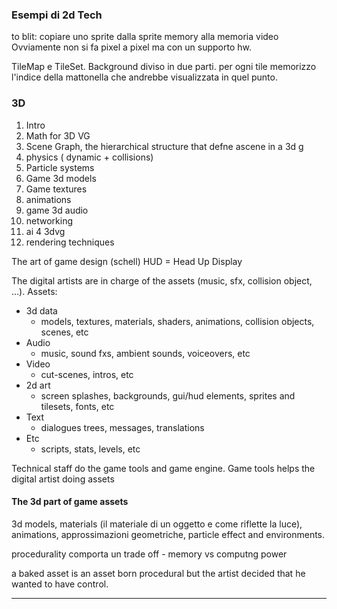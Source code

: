 ### Esempi di 2d Tech ###
to blit: copiare uno sprite dalla sprite memory alla memoria video
Ovviamente non si fa pixel a pixel ma con un supporto hw.

TileMap e TileSet. Background diviso in due parti. per ogni tile memorizzo l'indice della mattonella che andrebbe visualizzata in quel punto.

### 3D  ###

1) Intro
2) Math for 3D VG
3) Scene Graph, the hierarchical structure that defne  ascene in a 3d g
4) physics ( dynamic + collisions)
5) Particle systems
6) Game 3d models
7) Game textures
8) animations
9) game 3d audio
10) networking
11) ai 4 3dvg
12) rendering techniques

The art of game design (schell)
HUD = Head Up Display

The digital artists are in charge of the assets (music, sfx, collision object, ...).
Assets:
- 3d data
	- models, textures, materials, shaders, animations, collision objects, scenes, etc
- Audio
	- music, sound fxs, ambient sounds, voiceovers, etc
- Video
	- cut-scenes, intros, etc
- 2d art
	- screen splashes, backgrounds, gui/hud elements, sprites and tilesets, fonts, etc
- Text
	- dialogues trees, messages, translations
- Etc
	- scripts, stats, levels, etc

Technical staff do the game tools and game engine.
Game tools helps the digital artist doing assets

#### The 3d part of game assets ####

3d models, materials (il materiale di un oggetto e come riflette la luce), animations, approssimazioni geometriche, particle effect and environments.

procedurality comporta un trade off - memory vs computng power

a baked asset is an asset born procedural but the artist decided that he wanted to have control.

--------------------------------------------------------------